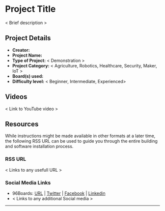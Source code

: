# Project Title

< Brief description >

## Project Details

- **Creator:** 
- **Project Name:** 
- **Type of Project:** < Demonstration > 
- **Project Category:** < Agriculture, Robotics, Healthcare, Security, Maker, IoT >
- **Board(s) used:** 
- **Difficulty level:** < Beginner, Intermediate, Experienced>

## Videos

< Link to YouTube video >

## Resources

While instructions might be made available in other formats at a later time, the following RSS URL can be used to guide you through the entire building and software installation process.

### RSS URL

< Links to any usefull URL >

### Social Media Links

- 96Boards: [URL](http://www.96boards.org/) | [Twitter](https://twitter.com/96boards) | [Facebook](https://www.facebook.com/96Boards) | [Linkedin](https://www.linkedin.com/showcase/6637095/)
- < Links to any additional Social media >

***

